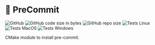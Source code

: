 # :page_facing_up: PreCommit
![GitHub](https://img.shields.io/github/license/flagarde/PreCommit) ![GitHub code size in bytes](https://img.shields.io/github/languages/code-size/flagarde/PreCommit) ![GitHub repo size](https://img.shields.io/github/repo-size/flagarde/PreCommit) ![Tests Linux](https://github.com/flagarde/PreCommit/workflows/Tests%20Linux/badge.svg) ![Tests MacOS](https://github.com/flagarde/PreCommit/workflows/Tests%20MacOS/badge.svg) ![Tests Windows](https://github.com/flagarde/PreCommit/workflows/Tests%20Windows/badge.svg)

CMake module to install pre-commit.
